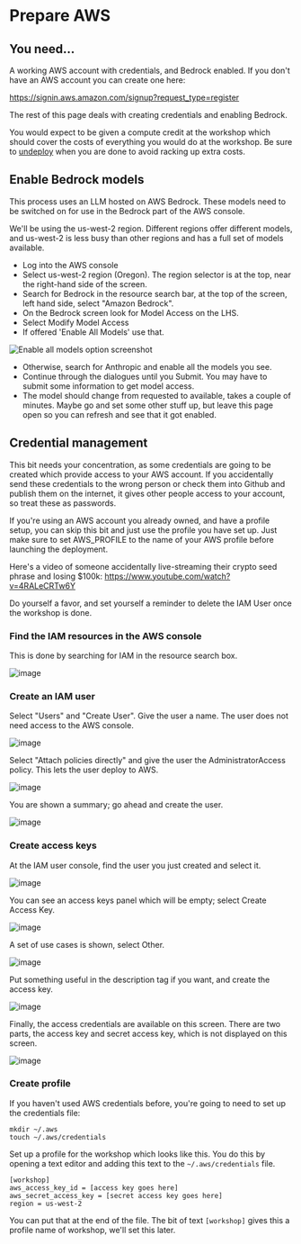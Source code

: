 
# Prepare AWS

## You need...

A working AWS account with credentials, and Bedrock enabled.  If you don't
have an AWS account you can create one here:

  https://signin.aws.amazon.com/signup?request_type=register

The rest of this page deals with creating credentials and enabling Bedrock.

You would expect to be given a compute credit at the workshop which should
cover the costs of everything you would do at the workshop.  Be sure to
[undeploy](docs/undeploy.md) when you are done
to avoid racking up extra costs.

## Enable Bedrock models

This process uses an LLM hosted on AWS Bedrock.  These models need to be
switched on for use in the Bedrock part of the AWS console.

We'll be using the us-west-2 region.  Different regions offer different
models, and us-west-2 is less busy than other regions and has a full set
of models available.

- Log into the AWS console
- Select us-west-2 region (Oregon).  The region selector is at the top,
  near the right-hand side of the screen.
- Search for Bedrock in the resource search bar, at the top of the screen,
  left hand side, select "Amazon Bedrock".
- On the Bedrock screen look for Model Access on the LHS.
- Select Modify Model Access
- If offered 'Enable All Models' use that.

![Enable all models option screenshot](bedrockmodelaccess.png)

- Otherwise, search for Anthropic and enable all the models you see.
- Continue through the dialogues until you Submit.  You may have to submit
  some information to get model access.
- The model should change from requested to available, takes a couple of
  minutes.  Maybe go and set some other stuff up, but leave this page open
  so you can refresh and see that it got enabled.

## Credential management

This bit needs your concentration, as some credentials are going to be
created which provide access to your AWS account.  If you accidentally
send these credentials to the wrong person or check them into Github
and publish them on the internet, it gives other people access to your
account, so treat these as passwords.

If you're using an AWS account you already owned, and have a profile setup,
you can skip this bit and just use the profile you have set up.
Just make sure to set AWS_PROFILE to the name of your AWS profile
before launching the deployment.

Here's a video of someone accidentally live-streaming their crypto seed
phrase and losing $100k: https://www.youtube.com/watch?v=4RALeCRTw6Y

Do yourself a favor, and set yourself a reminder to delete the IAM User
once the workshop is done.

### Find the IAM resources in the AWS console

This is done by searching for IAM in the resource search box.

![image](aws-iam.png)

### Create an IAM user

Select "Users" and "Create User".  Give the user a name.  The user does
not need access to the AWS console.

![image](aws-iam-user.png)

Select "Attach policies directly" and give the user the
AdministratorAccess policy.  This lets the user deploy to AWS.

![image](aws-iam-policies.png)

You are shown a summary; go ahead and create the user.

![image](aws-iam-summary.png)

### Create access keys

At the IAM user console, find the user you just created and select it.

![image](aws-iam-select-user.png)

You can see an access keys panel which will be empty; select
Create Access Key.

![image](aws-iam-user-access-keys.png)

A set of use cases is shown, select Other.

![image](aws-iam-access-scenario.png)

Put something useful in the description tag if you want, and create the
access key.

![image](aws-iam-create-access-key.png)

Finally, the access credentials are available on this screen.
There are two parts, the access key and secret access key, which is
not displayed on this screen.

![image](aws-iam-download-access-key.png)

### Create profile

If you haven't used AWS credentials before, you're going to need to
set up the credentials file:

```
mkdir ~/.aws
touch ~/.aws/credentials
```

Set up a profile for the workshop which looks like this.  You do this
by opening a text editor and adding this text to the `~/.aws/credentials`
file.

```
[workshop]
aws_access_key_id = [access key goes here]
aws_secret_access_key = [secret access key goes here]
region = us-west-2
```

You can put that at the end of the file.  The bit of text `[workshop]`
gives this a profile name of workshop, we'll set this later.

